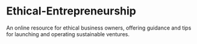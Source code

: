 # Ethical-Entrepreneurship
An online resource for ethical business owners, offering guidance and tips for launching and operating sustainable ventures.
